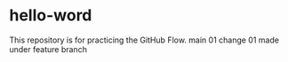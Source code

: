 # hello-word
This repository is for practicing the GitHub Flow.
main 01 
change 01 made under feature branch
